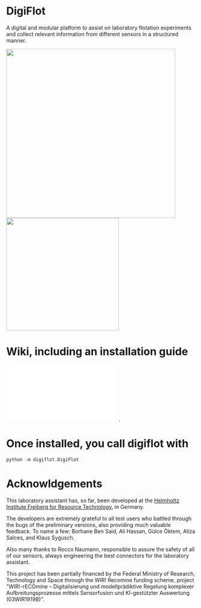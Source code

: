 # DigiFlot

A digital and modular platform to assist on laboratory flotation experiments and collect relevant information from different sensors in a structured manner.

<image src="https://github.com/pereirageomet/digiflot/blob/main/docs/run.png" width="450"/> <image src="https://github.com/pereirageomet/digiflot/blob/main/docs/demo.gif" width="300"/>

# Wiki, including an installation guide

![wiki](docs/welcome.md).

# Once installed, you call digiflot with 

```python
python -m digiflot.DigiFlot
```

# Acknowldgements
This laboratory assistant has, so far, been developed at the [Helmholtz Institute Freiberg for Resource Technology](https://hzdr.de/hif), in Germany. 

The developers are extremely grateful to all test users who battled through the bugs of the preliminary versions, also providing much valuable feedback. To name a few: Borhane Ben Said, Ali Hassan, Gülce Öktem, Aliza Salces, and Klaus Sygusch.

Also many thanks to Rocco Naumann, responsible to assure the safety of all of our sensors, always engineering the best connectors for the laboratory assistant.

This project has been partially financed by the Federal Ministry of Research, Technology and Space through the WIR! Recomine funding scheme, project "WIR!-rECOmine – Digitalisierung und modellprädiktive Regelung komplexer Aufbreitungsprozesse mittels Sensorfusion und KI-gestützter Auswertung (03WIR1919B)". 

